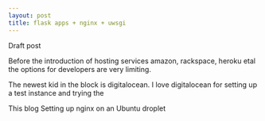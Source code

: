 ```yaml
---
layout: post
title: flask apps + nginx + uwsgi
---
```


Draft post 

Before the introduction of hosting services amazon, rackspace, heroku etal the options for developers are very limiting.

The newest kid in the block is digitalocean. I love digitalocean for setting up a test instance and trying the 

This blog Setting up nginx on an Ubuntu droplet 